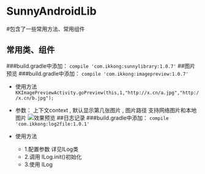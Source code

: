 # SunnyAndroidLib
#包含了一些常用方法、常用组件
## 常用类、组件
###build.gradle中添加：
` compile 'com.ikkong:sunnylibrary:1.0.7' `
##图片预览
###build.gradle中添加：
` compile 'com.ikkong:imagepreview:1.0.7' `

* 使用方法
    ` KKImagePreviewActivity.goPreview(this,1,"http://x.cn/a.jpg","http://x.cn/b.jpg"); `
* 参数： 上下文context , 默认显示第几张图片 , 图片路径 支持网络图片和本地图片
![效果预览](http://ikkong.qiniudn.com/f.gif)
##日志记录
###build.gradle中添加：
` compile 'com.ikkong:log2file:1.0.1' `

* 使用方法
    * 1.配置参数 详见ILog类
    * 2.调用 ILog.init()初始化
    * 3.使用 ILog